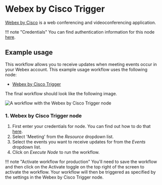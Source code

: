 # Webex by Cisco Trigger

[Webex by Cisco](https://webex.com/) is a web conferencing and videoconferencing application.

!!! note "Credentials"
    You can find authentication information for this node [here](/integrations/credentials/ciscoWebex/).


## Example usage

This workflow allows you to receive updates when meeting events occur in your Webex account. This example usage workflow uses the following node:

- [Webex by Cisco Trigger]()

The final workflow should look like the following image.

![A workflow with the Webex by Cisco Trigger node](/_images/integrations/trigger-nodes/ciscowebextrigger/workflow.png)

### 1. Webex by Cisco Trigger node

1. First enter your credentials for node. You can find out how to do that [here](/integrations/credentials/ciscoWebex/).
2. Select 'Meeting' from the *Resource* dropdown list.
3. Select the events you want to receive updates for from the *Events* dropdown list.
4. Click on *Execute Node* to run the workflow.

!!! note "Activate workflow for production"
    You'll need to save the workflow and then click on the Activate toggle on the top right of the screen to activate the workflow. Your workflow will then be triggered as specified by the settings in the Webex by Cisco Trigger node.

